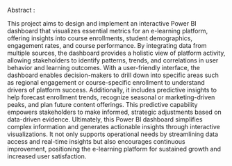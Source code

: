 Abstract :


This project aims to design and implement an interactive Power BI dashboard that visualizes essential metrics for an e-learning platform, offering insights into course enrollments, student demographics, engagement rates, and course performance. By integrating data from multiple sources, the dashboard provides a holistic view of platform activity, allowing stakeholders to identify patterns, trends, and correlations in user behavior and learning outcomes.
With a user-friendly interface, the dashboard enables decision-makers to drill down into specific areas such as regional engagement or course-specific enrollment to understand drivers of platform success. Additionally, it includes predictive insights to help forecast enrollment trends, recognize seasonal or marketing-driven peaks, and plan future content offerings. This predictive capability empowers stakeholders to make informed, strategic adjustments based on data-driven evidence.
Ultimately, this Power BI dashboard simplifies complex information and generates actionable insights through interactive visualizations. It not only supports operational needs by streamlining data access and real-time insights but also encourages continuous improvement, positioning the e-learning platform for sustained growth and increased user satisfaction.
